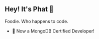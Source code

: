 
## Hey! It's Phat 👋

<!--
**PhattOZ/PhattOZ** is a ✨ _special_ ✨ repository because its `README.md` (this file) appears on your GitHub profile.

Here are some ideas to get you started:

- 🔭 I’m currently working on ...
- 🌱 I’m currently learning ...
- 👯 I’m looking to collaborate on ...
- 🤔 I’m looking for help with ...
- 💬 Ask me about ...
- 📫 How to reach me: ...
- 😄 Pronouns: ...
- ⚡ Fun fact: ...
-->

Foodie. Who happens to code.

- 🍃 Now a MongoDB Certified Developer!

<!--

- ✏️ I’m extremely interested to contribute and collab on impactful projects.

- 🦩 Design and performance optimization is highly valued. Apart from getting things done, I do my very best to make sure that my code is clean and properly structured.

## 📝 Techs

- #### What I'm comfortable with
<img src='https://img.shields.io/badge/-HTML5-050A30?logo=html5' height=22> &nbsp;
<img src='https://img.shields.io/badge/-CSS3-050A30?logo=css3&logoColor=264de4' height=22> &nbsp;
<img src='https://img.shields.io/badge/-JavaScript-050A30?logo=javascript' height=22> &nbsp;
<img src='https://img.shields.io/badge/-MDN Web Docs-050A30?logo=mdnwebdocs' height=22> &nbsp;
<img src='https://img.shields.io/badge/-MongoDB-050A30?logo=mongodb' height=22> &nbsp;
<img src='https://img.shields.io/badge/-TailwindCSS-050A30?logo=tailwindcss' height=22> &nbsp;
<img src='https://img.shields.io/badge/-Node.js-050A30?logo=node.js' height=22> &nbsp;
<img src='https://img.shields.io/badge/-React-050A30?logo=react' height=22> &nbsp;
<img src='https://img.shields.io/badge/-Next.js-050A30?logo=next.js&logoColor=ebecf0' height=22> &nbsp;

- #### What I'm currently exploring
<img src='https://img.shields.io/badge/-Docker-050A30?logo=docker' height=22> &nbsp;
<img src='https://img.shields.io/badge/-Kubernetes-050A30?logo=kubernetes' height=22> &nbsp;
<img src='https://img.shields.io/badge/-FastAPI-050A30?logo=fastapi' height=22> &nbsp;

-->
